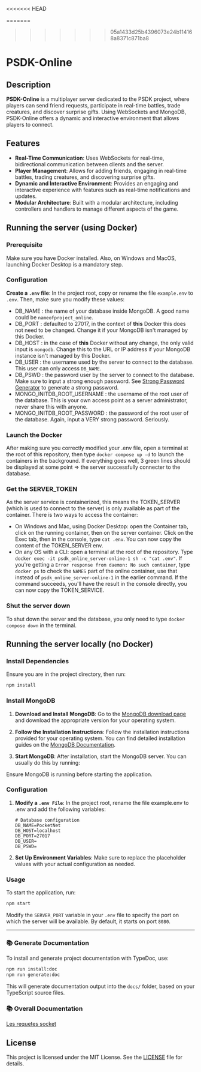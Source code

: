 <<<<<<< HEAD

=======
>>>>>>> 05a1433d25b4396073e24b114168a8371c871ba8
# PSDK-Online

## Description

**PSDK-Online** is a multiplayer server dedicated to the PSDK project, where players can send friend requests, participate in real-time battles, trade creatures, and discover surprise gifts. Using WebSockets and MongoDB, PSDK-Online offers a dynamic and interactive environment that allows players to connect.

## Features

- **Real-Time Communication**: Uses WebSockets for real-time, bidirectional communication between clients and the server.
- **Player Management**: Allows for adding friends, engaging in real-time battles, trading creatures, and discovering surprise gifts.
- **Dynamic and Interactive Environment**: Provides an engaging and interactive experience with features such as real-time notifications and updates.
- **Modular Architecture**: Built with a modular architecture, including controllers and handlers to manage different aspects of the game.

## Running the server (using Docker)

### Prerequisite

Make sure you have Docker installed. Also, on Windows and MacOS, launching Docker Desktop is a mandatory step.

### Configuration

**Create a `.env` file**: In the project root, copy or rename the file `example.env` to `.env`. Then, make sure you modify these values:

- DB_NAME : the name of your database inside MongoDB. A good name could be `nameofproject_online`.
- DB_PORT : defaulted to 27017, in the context of **this** Docker this does not need to be changed. Change it if your MongoDB isn't managed by this Docker.
- DB_HOST : in the case of **this** Docker without any change, the only valid input is `mongodb`. Change this to the URL or IP address if your MongoDB instance isn't managed by this Docker.
- DB_USER : the username used by the server to connect to the database. This user can only access `DB_NAME`.
- DB_PSWD : the password user by the server to connect to the database. Make sure to input a strong enough password. See [Strong Password Generator](https://bitwarden.com/password-generator/#password-generator) to generate a strong password.
- MONGO_INITDB_ROOT_USERNAME : the username of the root user of the database. This is your own access point as a server administrator, never share this with anyone.
- MONGO_INITDB_ROOT_PASSWORD : the password of the root user of the database. Again, input a VERY strong password. Seriously.

### Launch the Docker

After making sure you correctly modified your .env file, open a terminal at the root of this repository, then type `docker compose up -d` to launch the containers in the background. If everything goes well, 3 green lines should be displayed at some point => the server successfully connecter to the database.

### Get the SERVER_TOKEN

As the server service is containerized, this means the TOKEN_SERVER (which is used to connect to the server) is only available as part of the container. There is two ways to access the container:

- On Windows and Mac, using Docker Desktop: open the Container tab, click on the running container, then on the server container. Click on the Exec tab, then in the console, type `cat .env`. You can now copy the content of the TOKEN_SERVER env.
- On any OS with a CLI: open a terminal at the root of the repository. Type `docker exec -it psdk_online_server-online-1 sh -c "cat .env"`. If you're getting a `Error response from daemon: No such container`, type `docker ps` to check the `NAMES` part of the online container, use that instead of `psdk_online_server-online-1` in the earlier command. If the command succeeds, you'll have the result in the console directly, you can now copy the TOKEN_SERVICE.

### Shut the server down

To shut down the server and the database, you only need to type `docker compose down` in the terminal.

## Running the server locally (no Docker)

### Install Dependencies

Ensure you are in the project directory, then run:

```bash
npm install
```

### Install MongoDB

1. **Download and Install MongoDB**: Go to the [MongoDB download page](https://www.mongodb.com/try/download/community) and download the appropriate version for your operating system.

2. **Follow the Installation Instructions**: Follow the installation instructions provided for your operating system. You can find detailed installation guides on the [MongoDB Documentation](https://docs.mongodb.com/manual/installation/).

3. **Start MongoDB**: After installation, start the MongoDB server. You can usually do this by running:

Ensure MongoDB is running before starting the application.

### Configuration

1. **Modify a `.env File`**: In the project root, rename the file example.env to .env and add the following variables:

   ```
   # Database configuration
   DB_NAME=PocketNet
   DB_HOST=localhost
   DB_PORT=27017
   DB_USER=
   DB_PSWD=
   ```

2. **Set Up Environment Variables**: Make sure to replace the placeholder values with your actual configuration as needed.

### Usage

To start the application, run:

```bash
npm start
```

Modify the `SERVER_PORT` variable in your `.env` file to specify the port on which the server will be available. By default, it starts on port `8080`.

---

### 📚 Generate Documentation

To install and generate project documentation with TypeDoc, use:

```bash
npm run install:doc
npm run generate:doc
```

This will generate documentation output into the `docs/` folder, based on your TypeScript source files.

### 📚 Overall Documentation

[Les requetes socket](/docs/socket.md)

## License

This project is licensed under the MIT License. See the [LICENSE](LICENSE) file for details.
